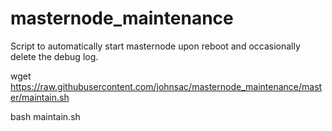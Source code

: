 # masternode_maintenance
Script to automatically start masternode upon reboot and occasionally delete the debug log.


wget https://raw.githubusercontent.com/johnsac/masternode_maintenance/master/maintain.sh


bash maintain.sh
